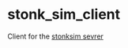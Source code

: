 # stonk_sim_client

Client for the [stonksim sevrer](https://github.com/devilb2103/StonkSim_Server)
